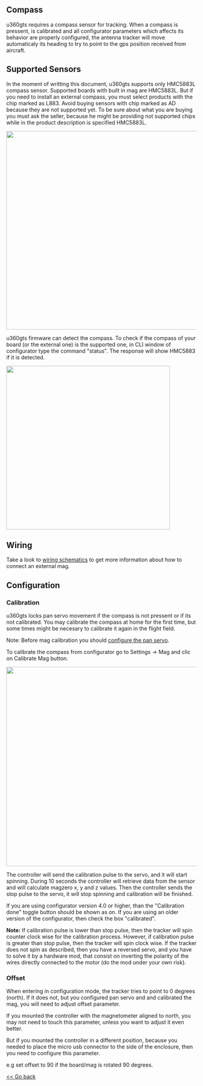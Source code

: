 ## Compass

u360gts requires a compass sensor for tracking. When a compass is pressent, is calibrated and all configurator parameters which affects its behavior are properly configured, the antenna tracker will move automaticaly its heading to try to point to the gps position received from aircraft.


## Supported Sensors

In the moment of writting this document, u360gts supports only HMC5883L compass sensor. Supported boards with built in mag are HMC5883L. But if you need to install an external compass, you must select products with the chip marked as L883. Avoid buying sensors with chip marked as AD because they are not supported yet. To be sure about what you are buying you must ask the seller, because he might be providing not supported chips while in the product description is specified HMC5883L.

<img src="https://github.com/raul-ortega/u360gts/blob/master/wiki/img/supported_mag.jpg" width="525" />

u360gts firmware can detect the compass. To check if the compass of your board (or the external one) is the supported one, in CLI window of configurator type the command "status". The response will show HMC5883 if it is detected.

<img src="https://github.com/raul-ortega/u360gts/blob/master/wiki/img/CLI_status_mag.jpg" width="433" />


## Wiring

Take a look to [wiring schematics](https://github.com/raul-ortega/u360gts/blob/master/wiki/install-wiring-schematics.md) to get more information about how to connect an external mag.


## Configuration

### Calibration

u360gts locks pan servo movement if the compass is not pressent or if its not calibrated. You may calibrate the compass at home for the first time, but some times might be necesary to calibrate it again in the flight field.

Note: Before mag calibration you should [configure the pan servo](https://github.com/raul-ortega/u360gts/blob/master/wiki/configuration-pan-servo.md).

To calibrate the compass from configurator go to Settings -> Mag and clic on Calibrate Mag button.

<img src="https://github.com/raul-ortega/u360gts/blob/master/wiki/img/mag_configuration.jpg" width="527" />

The controller will send the calibration pulse to the servo, and it will start spinning. During 10 seconds the controller will retrieve data from the sensor and will calculate magzero x, y and z values. Then the controller sends the stop pulse to the servo, it will stop spinning and calibration will be finished.

If you are using configurator version 4.0 or higher, than the "Calibration done" toggle button should be shown as on. If you are using an older version of the configurator, then check the box "calibrated".

**Note:** If calibration pulse is lower than stop pulse, then the tracker will spin counter clock wise for the calibration process. However, if calibration pulse is greater than stop pulse, then the tracker will spin clock wise. If the tracker does not spin as described, then you have a reversed servo, and you have to solve it by a hardware mod, that consist on inverting the polarity of the wires directly connected to the motor (do the mod under your own risk).


### Offset

When entering in configuration mode, the tracker tries to point to 0 degrees (north). If it does not, but you configured pan servo and and calibrated the mag, you will need to adjust offset parameter.

If you mounted the controller with the magnetometer aligned to north, you may not need to touch this parameter, unless you want to adjust it even better.

But if you mounted the controller in a different position, because you needed to place the micro usb connector to the side of the enclosure, then you need to configure this parameter.

e.g set offset to 90 if the board/mag is rotated 90 degrees.

[<< Go back](https://github.com/raul-ortega/u360gts/blob/master/wiki/index.md)

